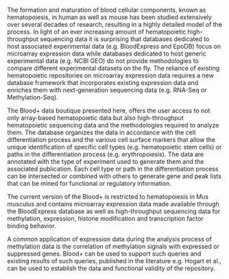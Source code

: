 The formation and maturation of blood cellular components, known as hematopoiesis, in human as well as mouse has been studied extensively over several decades of research, resulting in a highly detailed model of the process. In light of an ever increasing amount of hematopoietic high-throughput sequencing data it is surprising that databases dedicated to host associated experimental data (e.g. BloodExpress and EpoDB) focus on microarray expression data while databases dedicated to host generic experimental data (e.g. NCBI GEO) do not provide methodologies to compare different experimental datasets on the fly. The reliance of existing hematopoietic repositories on microarray expression data requires a new database framework that incorporates existing expression data and enriches them with next-generation sequencing data (e.g. RNA-Seq or Methylation-Seq).

The Blood+ data boutique presented here, offers the user access to not only array-based hematopoietic data but also high-throughput hematopoietic sequencing data and the methodologies required to analyze them. The database organizes the data in accordance with the cell differentiation process and the various cell surface markers that allow the unique identification of specific cell types (e.g. hematopoietic stem cells) or paths in the differentiation process (e.g. erythropoiesis). The data are annotated with the type of experiment used to generate them and the associated publication. Each cell type or path in the differentiation process can be intersected or combined with others to generate gene and peak lists that can be mined for functional or regulatory information.

The current version of the Blood+ is restricted to hematopoiesis in Mus musculus and contains microarray expression data made available through the BloodExpress database as well as high-throughput sequencing data for methylation, expression, histone modification and transcription factor binding behavior.

A common application of expression data during the analysis process of methylation data is the correlation of methylation signals with expressed or suppressed genes. Blood+ can be used to support such queries and existing results of such queries, published in the literature e.g. Hogart et al., can be used to establish the data and functional validity of the repository.